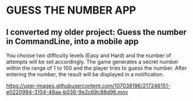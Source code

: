 # **GUESS THE NUMBER APP**
## I converted my older project: Guess the number in CommandLine, into a mobile app

You choose two difficulty levels (Easy and Hard) and the number of attempts will be set accordingly. The game generates a secret number within the range of 1 to 100 and the player tries to guess the number. After entering the number, the result will be displayed in a notification.





https://user-images.githubusercontent.com/107038196/217246151-e0220994-3104-48aa-b036-9e2c69c88d96.mov

